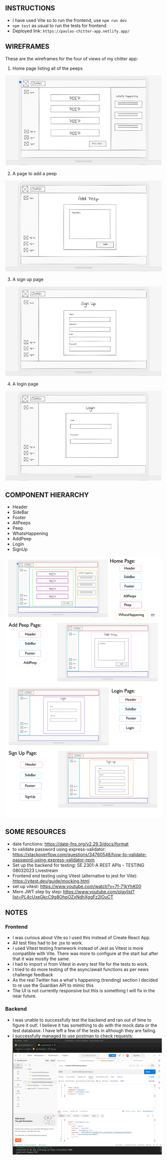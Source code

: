 ## INSTRUCTIONS
- I have used Vite so to run the frontend, use `npm run dev` 
- `npm test` as usual to run the tests for frontend
- Deployed link: `https://paulas-chitter-app.netlify.app/`


## WIREFRAMES

These are the wireframes for the four of views of my chitter app:


1. Home page listing all of the peeps

![Home page listing all of the peeps ](./my-readme-images/chitter-wireframes/home-all-peeps.png)

2. A page to add a peep
   
 ![A page to add a peep ](./my-readme-images/chitter-wireframes/add-peep.png)

3. A sign up page
   
![ A sign up page ](./my-readme-images/chitter-wireframes/signup.png)

4. A login page
   
![ A login page ](./my-readme-images/chitter-wireframes/login.png)

## COMPONENT HIERARCHY

- Header
- SideBar
- Footer
- AllPeeps
- Peep
- WhatsHappening
- AddPeep
- Login
- SignUp

![ Component hierarchy ](./my-readme-images/component-hierarchy.png)

## SOME RESOURCES
- date functions:  https://date-fns.org/v2.29.3/docs/format
- to validate password using express-validator: https://stackoverflow.com/questions/34760548/how-to-validate-password-using-express-validator-npm
- Set up the backend for testing: SE 2301-A REST APIs - TESTING 08032023 Livestream
- Frontend end testing using Vitest (alternative to jest for Vite): https://vitest.dev/guide/mocking.html
- set up vitest: https://www.youtube.com/watch?v=7f-71kYhK00
- Mern JWT step by step: https://www.youtube.com/playlist?list=PL4cUxeGkcC9g8OhpOZxNdhXggFz2lOuCT

## NOTES
### Frontend
- I was curious about Vite so I used this instead of Create React App. 
- All test files had to be .jsx to work.
- I used Vitest testing framework instead of Jest as Vitest is more compatible with Vite. There was more to configure at the start but after that it was mostly the same.
- I had to import vi from Vitest in every test file for the tests to work.
- I tried to do more testing of the async/await functions as per news challenge feedback
- As the real Twitter has a what's happening (trending) section I decided to re use the Guardian API to mimic this
- The UI is not currently responsive but this is something I will fix in the near future.
  
### Backend
- I was unable to successfully test the backend and ran out of time to figure it out!. I believe it has something to do with the mock data or the test database. I have left a few of the tests in although they are failing.
- I successfully managed to use postman to check requests:
  ![ Postman ](./my-readme-images/postman2.png)
